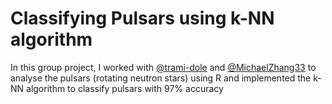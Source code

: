 # Classifying Pulsars using k-NN algorithm

In this group project, I worked with [@trami-dole](https://github.com/trami-dole) and [@MichaelZhang33](https://github.com/MichaelZhang33) to
analyse the pulsars (rotating neutron stars) using R
and implemented the k-NN algorithm to classify pulsars with 97% accuracy